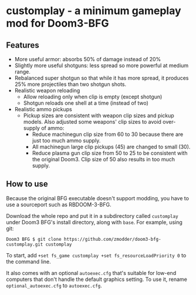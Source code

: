 # customplay - a minimum gameplay mod for Doom3-BFG

## Features

- More useful armor: absorbs 50% of damage instead of 20%
- Slightly more useful shotguns: less spread so more powerful at medium
  range.
- Rebalanced super shotgun so that while it has more spread, it produces
  25% more projectiles than two shotgun shots.
- Realistic weapon reloading
  - Allow reloading only when clip is empty (except shotgun)
  - Shotgun reloads one shell at a time (instead of two)
- Realistic ammo pickups
  - Pickup sizes are consistent with weapon clip sizes and pickup models.
    Also adjusted some weapons' clip sizes to avoid over-supply of ammo:
    - Reduce machinegun clip size from 60 to 30 because there are just
      too much ammo supply.
    - All machinegun large clip pickups (45) are changed to small (30).
    - Reduce plasma gun clip size from 50 to 25 to be consistent with
      the original Doom3.  Clip size of 50 also results in too much
      supply.

## How to use

Because the original BFG executable doesn't support modding, you have
to use a sourceport such as RBDOOM-3-BFG.

Download the whole repo and put it in a subdirectory called
`customplay` under Doom3 BFG's install directory, along with `base`.
For example, using git:

```
Doom3 BFG $ git clone https://github.com/zmodder/doom3-bfg-customplay.git customplay
```

To start, add `+set fs_game customplay +set fs_resourceLoadPriority 0`
to the command line.

It also comes with an optional `autoexec.cfg` that's suitable for
low-end computers that don't handle the default graphics setting. To
use it, rename `optional_autoexec.cfg` to `autoexec.cfg`.
